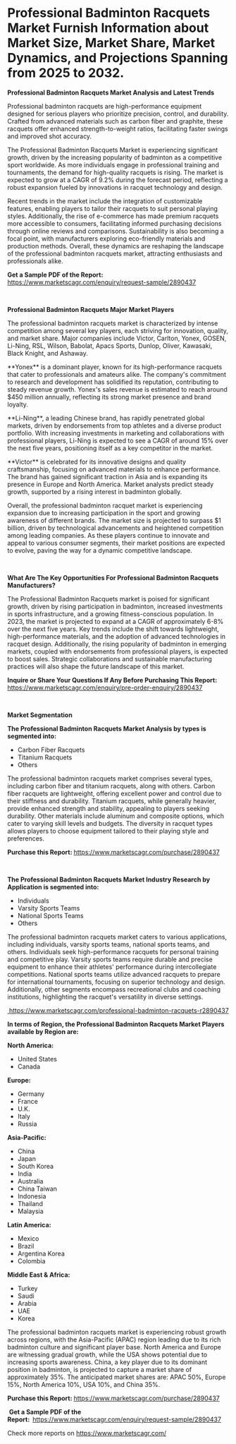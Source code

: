 <p><h1>Professional Badminton Racquets Market Furnish Information about Market Size, Market Share, Market Dynamics, and Projections Spanning from 2025 to 2032.</h1></p><p><strong>Professional Badminton Racquets Market Analysis and Latest Trends</strong></p>
<p><p>Professional badminton racquets are high-performance equipment designed for serious players who prioritize precision, control, and durability. Crafted from advanced materials such as carbon fiber and graphite, these racquets offer enhanced strength-to-weight ratios, facilitating faster swings and improved shot accuracy. </p><p>The Professional Badminton Racquets Market is experiencing significant growth, driven by the increasing popularity of badminton as a competitive sport worldwide. As more individuals engage in professional training and tournaments, the demand for high-quality racquets is rising. The market is expected to grow at a CAGR of 9.2% during the forecast period, reflecting a robust expansion fueled by innovations in racquet technology and design. </p><p>Recent trends in the market include the integration of customizable features, enabling players to tailor their racquets to suit personal playing styles. Additionally, the rise of e-commerce has made premium racquets more accessible to consumers, facilitating informed purchasing decisions through online reviews and comparisons. Sustainability is also becoming a focal point, with manufacturers exploring eco-friendly materials and production methods. Overall, these dynamics are reshaping the landscape of the professional badminton racquets market, attracting enthusiasts and professionals alike.</p></p>
<p><strong>Get a Sample PDF of the Report:&nbsp;</strong> <a href="https://www.marketscagr.com/enquiry/request-sample/2890437?utm_campaign=2778&utm_medium=2&utm_source=Github&utm_content=ia&utm_term=14032025&utm_id=professional-badminton-racquets">https://www.marketscagr.com/enquiry/request-sample/2890437</a></p>
<p>&nbsp;</p>
<p><strong>Professional Badminton Racquets Major Market Players</strong></p>
<p><p>The professional badminton racquets market is characterized by intense competition among several key players, each striving for innovation, quality, and market share. Major companies include Victor, Carlton, Yonex, GOSEN, Li-Ning, RSL, Wilson, Babolat, Apacs Sports, Dunlop, Oliver, Kawasaki, Black Knight, and Ashaway.</p><p>**Yonex** is a dominant player, known for its high-performance racquets that cater to professionals and amateurs alike. The company's commitment to research and development has solidified its reputation, contributing to steady revenue growth. Yonex's sales revenue is estimated to reach around $450 million annually, reflecting its strong market presence and brand loyalty.</p><p>**Li-Ning**, a leading Chinese brand, has rapidly penetrated global markets, driven by endorsements from top athletes and a diverse product portfolio. With increasing investments in marketing and collaborations with professional players, Li-Ning is expected to see a CAGR of around 15% over the next five years, positioning itself as a key competitor in the market.</p><p>**Victor** is celebrated for its innovative designs and quality craftsmanship, focusing on advanced materials to enhance performance. The brand has gained significant traction in Asia and is expanding its presence in Europe and North America. Market analysts predict steady growth, supported by a rising interest in badminton globally.</p><p>Overall, the professional badminton racquet market is experiencing expansion due to increasing participation in the sport and growing awareness of different brands. The market size is projected to surpass $1 billion, driven by technological advancements and heightened competition among leading companies. As these players continue to innovate and appeal to various consumer segments, their market positions are expected to evolve, paving the way for a dynamic competitive landscape.</p></p>
<p>&nbsp;</p>
<p><strong>What Are The Key Opportunities For Professional Badminton Racquets Manufacturers?</strong></p>
<p><p>The Professional Badminton Racquets market is poised for significant growth, driven by rising participation in badminton, increased investments in sports infrastructure, and a growing fitness-conscious population. In 2023, the market is projected to expand at a CAGR of approximately 6-8% over the next five years. Key trends include the shift towards lightweight, high-performance materials, and the adoption of advanced technologies in racquet design. Additionally, the rising popularity of badminton in emerging markets, coupled with endorsements from professional players, is expected to boost sales. Strategic collaborations and sustainable manufacturing practices will also shape the future landscape of this market.</p></p>
<p><strong>Inquire or Share Your Questions If Any Before Purchasing This Report:</strong> <a href="https://www.marketscagr.com/enquiry/pre-order-enquiry/2890437?utm_campaign=2778&utm_medium=2&utm_source=Github&utm_content=ia&utm_term=14032025&utm_id=professional-badminton-racquets">https://www.marketscagr.com/enquiry/pre-order-enquiry/2890437</a></p>
<p>&nbsp;</p>
<p><strong>Market Segmentation</strong></p>
<p><strong>The Professional Badminton Racquets Market Analysis by types is segmented into:</strong></p>
<p><ul><li>Carbon Fiber Racquets</li><li>Titanium Racquets</li><li>Others</li></ul></p>
<p><p>The professional badminton racquets market comprises several types, including carbon fiber and titanium racquets, along with others. Carbon fiber racquets are lightweight, offering excellent power and control due to their stiffness and durability. Titanium racquets, while generally heavier, provide enhanced strength and stability, appealing to players seeking durability. Other materials include aluminum and composite options, which cater to varying skill levels and budgets. The diversity in racquet types allows players to choose equipment tailored to their playing style and preferences.</p></p>
<p><strong>Purchase this Report:&nbsp;</strong><a href="https://www.marketscagr.com/purchase/2890437?utm_campaign=2778&utm_medium=2&utm_source=Github&utm_content=ia&utm_term=14032025&utm_id=professional-badminton-racquets">https://www.marketscagr.com/purchase/2890437</a></p>
<p>&nbsp;</p>
<p><strong>The Professional Badminton Racquets Market Industry Research by Application is segmented into:</strong></p>
<p><ul><li>Individuals</li><li>Varsity Sports Teams</li><li>National Sports Teams</li><li>Others</li></ul></p>
<p><p>The professional badminton racquets market caters to various applications, including individuals, varsity sports teams, national sports teams, and others. Individuals seek high-performance racquets for personal training and competitive play. Varsity sports teams require durable and precise equipment to enhance their athletes' performance during intercollegiate competitions. National sports teams utilize advanced racquets to prepare for international tournaments, focusing on superior technology and design. Additionally, other segments encompass recreational clubs and coaching institutions, highlighting the racquet's versatility in diverse settings.</p></p>
<p><a href="https://www.marketscagr.com/professional-badminton-racquets-r2890437?utm_campaign=2778&utm_medium=2&utm_source=Github&utm_content=ia&utm_term=14032025&utm_id=professional-badminton-racquets">&nbsp;https://www.marketscagr.com/professional-badminton-racquets-r2890437</a></p>
<p><strong>In terms of Region, the Professional Badminton Racquets Market Players available by Region are:</strong></p>
<p>
    <p> <strong> North America: </strong>
        <ul>
            <li>United States</li>
            <li>Canada</li>
        </ul>
        </p> 
    <p> <strong> Europe: </strong>
        <ul>
            <li>Germany</li>
            <li>France</li>
            <li>U.K.</li>
            <li>Italy</li>
            <li>Russia</li>
        </ul>
        </p> 
    <p> <strong> Asia-Pacific: </strong>
        <ul>
            <li>China</li>
            <li>Japan</li>
            <li>South Korea</li>
            <li>India</li>
            <li>Australia</li>
            <li>China Taiwan</li>
            <li>Indonesia</li>
            <li>Thailand</li>
            <li>Malaysia</li>
        </ul>
        </p> 
    <p> <strong> Latin America: </strong>
        <ul>
            <li>Mexico</li>
            <li>Brazil</li>
            <li>Argentina Korea</li>
            <li>Colombia</li>
        </ul>
        </p> 
    <p> <strong> Middle East & Africa: </strong>
        <ul>
            <li>Turkey</li>
            <li>Saudi</li>
            <li>Arabia</li>
            <li>UAE</li>
            <li>Korea</li>
        </ul>
    </p>
    </p>
<p><p>The professional badminton racquets market is experiencing robust growth across regions, with the Asia-Pacific (APAC) region leading due to its rich badminton culture and significant player base. North America and Europe are witnessing gradual growth, while the USA shows potential due to increasing sports awareness. China, a key player due to its dominant position in badminton, is projected to capture a market share of approximately 35%. The anticipated market shares are: APAC 50%, Europe 15%, North America 10%, USA 10%, and China 35%.</p></p>
<p><strong>Purchase this Report: </strong><a href="https://www.marketscagr.com/purchase/2890437?utm_campaign=2778&utm_medium=2&utm_source=Github&utm_content=ia&utm_term=14032025&utm_id=professional-badminton-racquets">https://www.marketscagr.com/purchase/2890437</a></p>
<p>&nbsp;<strong>Get a Sample PDF of the Report:&nbsp;&nbsp;</strong><a href="https://www.marketscagr.com/enquiry/request-sample/2890437?utm_campaign=2778&utm_medium=2&utm_source=Github&utm_content=ia&utm_term=14032025&utm_id=professional-badminton-racquets">https://www.marketscagr.com/enquiry/request-sample/2890437</a></p>
<p><strong></strong></p>
<p>Check more reports on <a href="https://www.marketscagr.com/?utm_campaign=2778&utm_medium=2&utm_source=Github&utm_content=ia&utm_term=14032025&utm_id=professional-badminton-racquets">https://www.marketscagr.com/</a></p>